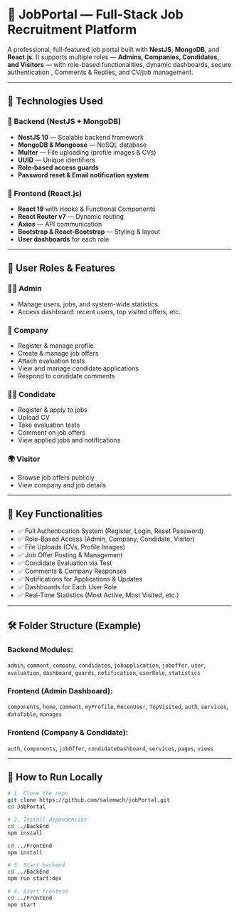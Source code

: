 # 💼 JobPortal — Full-Stack Job Recruitment Platform

A professional, full-featured job portal built with **NestJS**, **MongoDB**, and **React.js**. It supports multiple roles — **Admins, Companies, Condidates, and Visitors** — with role-based functionalities, dynamic dashboards, secure authentication , Comments & Replies, and CV/job management.

---

## 🚀 Technologies Used

### 🔧 Backend (NestJS + MongoDB)
- **NestJS 10** — Scalable backend framework
- **MongoDB & Mongoose** — NoSQL database
- **Multer** — File uploading (profile images & CVs)
- **UUID** — Unique identifiers
- **Role-based access guards**
- **Password reset & Email notification system**

### 🎨 Frontend (React.js)
- **React 19** with Hooks & Functional Components
- **React Router v7** — Dynamic routing
- **Axios** — API communication
- **Bootstrap & React-Bootstrap** — Styling & layout
- **User dashboards** for each role

---

## 👥 User Roles & Features

### 🧑‍💼 Admin
- Manage users, jobs, and system-wide statistics
- Access dashboard: recent users, top visited offers, etc.

### 🏢 Company
- Register & manage profile
- Create & manage job offers
- Attach evaluation tests
- View and manage condidate applications
- Respond to condidate comments

### 🧑‍🎓 Condidate
- Register & apply to jobs
- Upload CV
- Take evaluation tests
- Comment on job offers
- View applied jobs and notifications

### 🌍 Visitor
- Browse job offers publicly
- View company and job details

---

## 🧠 Key Functionalities

- ✅ Full Authentication System (Register, Login, Reset Password)
- ✅ Role-Based Access (Admin, Company, Condidate, Visitor)
- ✅ File Uploads (CVs, Profile Images)
- ✅ Job Offer Posting & Management
- ✅ Condidate Evaluation via Test
- ✅ Comments & Company Responses
- ✅ Notifications for Applications & Updates
- ✅ Dashboards for Each User Role
- ✅ Real-Time Statistics (Most Active, Most Visited, etc.)

---

## 🛠 Folder Structure (Example)

### Backend Modules:
`admin`, `comment`, `company`, `condidates`, `jobapplication`, `joboffer`, `user`, `evaluation`, `dashboard`, `guards`, `notification`, `userRole`, `statistics`

### Frontend (Admin Dashboard):
`components`, `home`, `comment`, `myProfile`, `RecenUser`, `TopVisited`, `auth`, `services`, `dataTable`, `manages`

### Frontend (Company & Condidate):
`auth`, `components`, `jobOffer`, `condidateDashboard`, `services`, `pages`, `views`

---


## 🏁 How to Run Locally

```bash
# 1. Clone the repo
git clone https://github.com/salemwch/jobPortal.git
cd JobPortal

# 2. Install dependencies
cd ../BackEnd
npm install

cd ../FrontEnd
npm install

# 3. Start backend
cd ../BackEnd
npm run start:dev

# 4. Start frontend
cd ../FrontEnd
npm start
